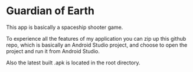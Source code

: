 # Guardian of Earth

This app is basically a spaceship shooter game.

To experience all the features of my application you can zip up this github repo, which is basically an Android Studio project, and choose to open the project and run it from Android Studio.

Also the latest built .apk is located in the root directory.
